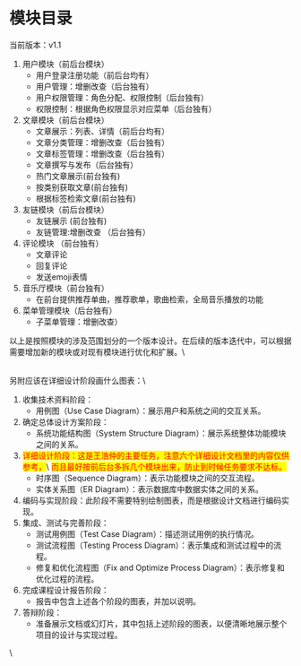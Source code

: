 # 模块目录

当前版本：v1.1

1. 用户模块（前后台模块）
   * 用户登录注册功能（前后台均有）
   * 用户管理：增删改查（后台独有）
   * 用户权限管理：角色分配、权限控制（后台独有）
   * 权限控制：根据角色权限显示对应菜单（后台独有）
2. 文章模块（前后台模块）
   * 文章展示：列表、详情（前后台均有）
   * 文章分类管理：增删改查（后台独有）
   * 文章标签管理：增删改查（后台独有）
   * 文章撰写与发布（后台独有）
   * 热门文章展示(前台独有)
   * 按类别获取文章(前台独有)
   * 根据标签检索文章(前台独有)
3. 友链模块（前后台模块）
   * 友链展示 (前台独有)
   * 友链管理:增删改查 （后台独有）
4. 评论模块 （前台独有）
   * 文章评论
   * 回复评论
   * 发送emoji表情
5. 音乐厅模块（前台独有）
   * 在前台提供推荐单曲，推荐歌单，歌曲检索，全局音乐播放的功能
6. 菜单管理模块（后台独有）
   * 子菜单管理：增删改查）

以上是按照模块的涉及范围划分的一个版本设计。在后续的版本迭代中，可以根据需要增加新的模块或对现有模块进行优化和扩展。\


\
另附应该在详细设计阶段画什么图表：\


1. 收集技术资料阶段：
   * 用例图（Use Case Diagram）：展示用户和系统之间的交互关系。
2. 确定总体设计方案阶段：
   * 系统功能结构图（System Structure Diagram）：展示系统整体功能模块之间的关系。
3. <mark style="color:red;">详细设计阶段：这是王浩仲的主要任务，注意六个详细设计文档里的内容仅供参考，</mark>\ <mark style="color:red;">而且最好按前后台多拆几个模块出来，防止到时候任务要求不达标。</mark>
   * 时序图（Sequence Diagram）：表示功能模块之间的交互流程。
   * 实体关系图（ER Diagram）：表示数据库中数据实体之间的关系。
4. 编码与实现阶段：此阶段不需要特别绘制图表，而是根据设计文档进行编码实现。
5. 集成、测试与完善阶段：
   * 测试用例图（Test Case Diagram）：描述测试用例的执行情况。
   * 测试流程图（Testing Process Diagram）：表示集成和测试过程中的流程。
   * 修复和优化流程图（Fix and Optimize Process Diagram）：表示修复和优化过程的流程。
6. 完成课程设计报告阶段：
   * 报告中包含上述各个阶段的图表，并加以说明。
7. 答辩阶段：
   * 准备展示文档或幻灯片，其中包括上述阶段的图表，以便清晰地展示整个项目的设计与实现过程。

\
